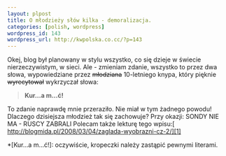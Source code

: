 ```yaml
--- 
layout: plpost
title: O młodzieży słów kilka - demoralizacja.
categories: [polish, wordpress]
wordpress_id: 143
wordpress_url: http://kwpolska.co.cc/?p=143
---
```

Okej, blog był planowany w stylu wszystko, co się dzieje w świecie nierzeczywistym, w sieci. Ale - zmieniam zdanie, wszystko to przez dwa słowa, wypowiedziane przez <span style="text-decoration:line-through;">młodziana</span> 10-letniego knypa, który pięknie <span style="text-decoration:line-through;">wyrecytował</span> wykrzyczał słowa: 

> **Kur...a m...ć!**

To zdanie naprawdę mnie przeraziło. Nie miał w tym żadnego powodu! Dlaczego dzisiejsza młodzież tak się zachowuje? Przy okazji: SONDY NIE MA - RUSCY ZABRALI Polecam także lekturę tego wpisu:[ http://blogmida.pl/2008/03/04/zaglada-wyobrazni-cz-2/][1]

 *[Kur...a m...ć!]: oczywiście, kropeczki należy zastąpić pewnymi literami.

 [1]: http://blogmida.pl/2008/03/04/zaglada-wyobrazni-cz-2/

